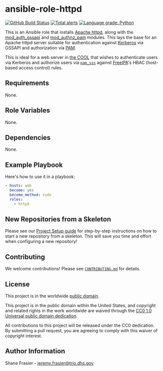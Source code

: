 # ansible-role-httpd #

[![GitHub Build Status](https://github.com/cisagov/ansible-role-httpd/workflows/build/badge.svg)](https://github.com/cisagov/ansible-role-httpd/actions)
[![Total alerts](https://img.shields.io/lgtm/alerts/g/cisagov/ansible-role-httpd.svg?logo=lgtm&logoWidth=18)](https://lgtm.com/projects/g/cisagov/ansible-role-httpd/alerts/)
[![Language grade: Python](https://img.shields.io/lgtm/grade/python/g/cisagov/ansible-role-httpd.svg?logo=lgtm&logoWidth=18)](https://lgtm.com/projects/g/cisagov/ansible-role-httpd/context:python)

This is an Ansible role that installs [Apache
httpd](https://httpd.apache.org/), along with the
[mod_auth_gssapi](https://github.com/gssapi/mod_auth_gssapi) and
[mod_authnz_pam](https://github.com/adelton/mod_authnz_pam) modules.
This lays the base for an Apache httpd server suitable for
authentication against
[Kerberos](https://en.wikipedia.org/wiki/Kerberos_(protocol)) via
GSSAPI and authorization via
[PAM](https://en.wikipedia.org/wiki/Linux_PAM).

This is ideal for a web server in [the
COOL](https://github.com/cisagov/cool-system) that wishes to
authenticate users via Kerberos and authorize users via
[`pam_sss`](https://linux.die.net/man/8/pam_sss) against
[FreeIPA](https://www.freeipa.org/page/Main_Page)'s HBAC (host-based
access control) rules.

## Requirements ##

None.

## Role Variables ##

None.

## Dependencies ##

None.

## Example Playbook ##

Here's how to use it in a playbook:

```yaml
- hosts: web
  become: yes
  become_method: sudo
  roles:
    - httpd
```

## New Repositories from a Skeleton ##

Please see our [Project Setup guide](https://github.com/cisagov/development-guide/tree/develop/project_setup)
for step-by-step instructions on how to start a new repository from
a skeleton. This will save you time and effort when configuring a
new repository!

## Contributing ##

We welcome contributions!  Please see [`CONTRIBUTING.md`](CONTRIBUTING.md) for
details.

## License ##

This project is in the worldwide [public domain](LICENSE).

This project is in the public domain within the United States, and
copyright and related rights in the work worldwide are waived through
the [CC0 1.0 Universal public domain
dedication](https://creativecommons.org/publicdomain/zero/1.0/).

All contributions to this project will be released under the CC0
dedication. By submitting a pull request, you are agreeing to comply
with this waiver of copyright interest.

## Author Information ##

Shane Frasier - <jeremy.frasier@trio.dhs.gov>
